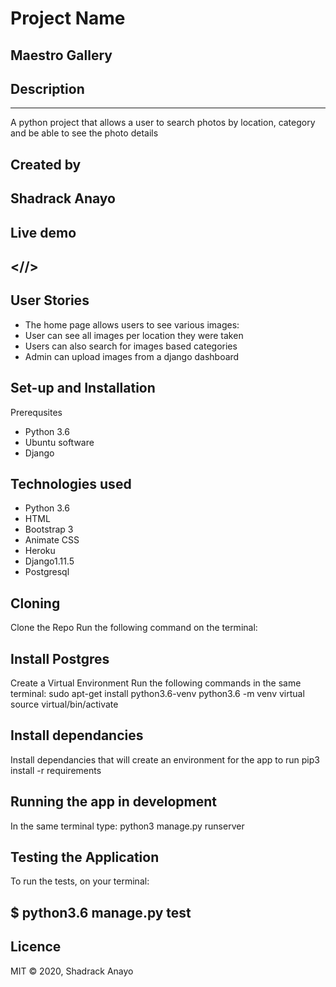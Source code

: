 # Project Name

 Maestro Gallery
---

## Description

---
A python project that allows a user to search photos by location, category and be able to see the photo details

## Created by
Shadrack Anayo
---
## Live demo

<//>
---
## User Stories
- The home page allows users to see various images:
- User can see all images per location they were taken
- Users can also search for images based categories
- Admin can upload images from a django dashboard
## Set-up and Installation
Prerequsites
- Python 3.6
- Ubuntu software
- Django
## Technologies used
- Python 3.6
- HTML
- Bootstrap 3
- Animate CSS
- Heroku
- Django1.11.5
- Postgresql
## Cloning
Clone the Repo
Run the following command on the terminal: 

## Install Postgres

Create a Virtual Environment
Run the following commands in the same terminal: sudo apt-get install python3.6-venv python3.6 -m venv virtual source virtual/bin/activate

## Install dependancies
Install dependancies that will create an environment for the app to run pip3 install -r requirements

## Running the app in development
In the same terminal type: python3 manage.py runserver

## Testing the Application
To run the tests, on your terminal:

  $ python3.6 manage.py test <appname>
---

## Licence
MIT © 2020, Shadrack Anayo




